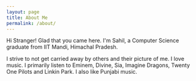 ```yaml
---
layout: page
title: About Me
permalink: /about/
---
```

Hi Stranger! Glad that you came here.
I'm Sahil, a Computer Science graduate from IIT Mandi, Himachal Pradesh.

I strive to not get carried away by others and their picture of me. I love music. I primarily listen to Eminem, Divine, Sia, Imagine Dragons, Twenty One Pilots and Linkin Park. I also like Punjabi music.
